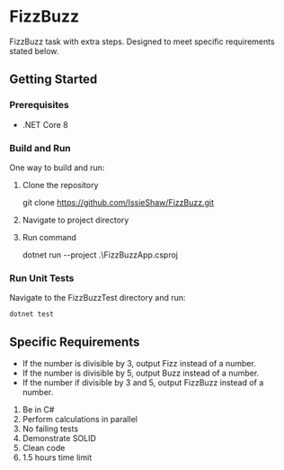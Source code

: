 # FizzBuzz

FizzBuzz task with extra steps. Designed to meet specific requirements stated below.

## Getting Started

### Prerequisites
- .NET Core 8


### Build and Run
One way to build and run:

1. Clone the repository


    git clone https://github.com/IssieShaw/FizzBuzz.git

2. Navigate to project directory
3. Run command


    dotnet run --project .\FizzBuzzApp.csproj


### Run Unit Tests
Navigate to the FizzBuzzTest directory and run:

    dotnet test


## Specific Requirements

- If the number is divisible by 3, output Fizz instead of a number.
- If the number is divisible by 5, output Buzz instead of a number.
- If the number if divisible by 3 and 5, output FizzBuzz instead of a number.

1. Be in C#
2. Perform calculations in parallel
3. No failing tests
4. Demonstrate SOLID
5. Clean code
6. 1.5 hours time limit
